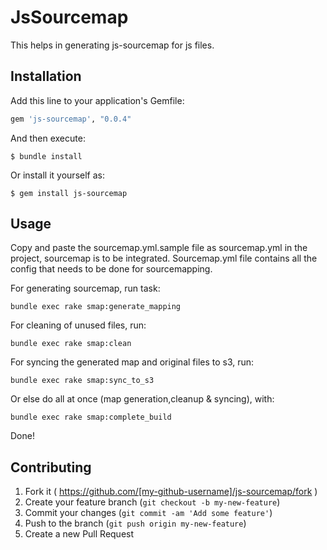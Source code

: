 # JsSourcemap

This helps in generating js-sourcemap for js files.

## Installation

Add this line to your application's Gemfile:

```ruby
gem 'js-sourcemap', "0.0.4"
```

And then execute:

    $ bundle install

Or install it yourself as:

    $ gem install js-sourcemap

## Usage

Copy and paste the sourcemap.yml.sample file as sourcemap.yml in the project, sourcemap is to be integrated.
Sourcemap.yml file contains all the config that needs to be done for sourcemapping.

For generating sourcemap, run task:

	bundle exec rake smap:generate_mapping


For cleaning of unused files, run:

	bundle exec rake smap:clean


For syncing the generated map and original files to s3, run:

	bundle exec rake smap:sync_to_s3

Or else do all at once (map generation,cleanup & syncing), with:

	bundle exec rake smap:complete_build

Done!

## Contributing

1. Fork it ( https://github.com/[my-github-username]/js-sourcemap/fork )
2. Create your feature branch (`git checkout -b my-new-feature`)
3. Commit your changes (`git commit -am 'Add some feature'`)
4. Push to the branch (`git push origin my-new-feature`)
5. Create a new Pull Request
